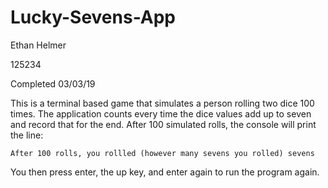 # Lucky-Sevens-App

Ethan Helmer

125234

Completed 03/03/19

This is a terminal based game that simulates a person rolling two dice 100 times. The application counts every time the dice values add up to seven and record that for the end. After 100 simulated rolls, the console will print the line:

```
After 100 rolls, you rollled (however many sevens you rolled) sevens
```
You then press enter, the up key, and enter again to run the program again.
